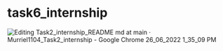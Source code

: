 # task6_internship

![Editing Task2_internship_README md at main · Murriel1104_Task2_internship - Google Chrome 26_06_2022 1_35_09 PM](https://user-images.githubusercontent.com/99683546/175805411-c886da7b-0e52-410e-ae86-f49cf505385b.png)
